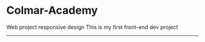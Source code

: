 # Colmar-Academy
Web project responsive design
This is my first front-end dev project

--------------------------------------

